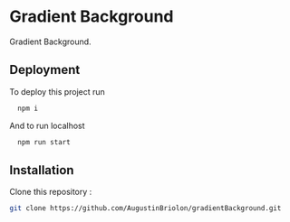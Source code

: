 # Gradient Background

Gradient Background.

## Deployment

To deploy this project run

```bash
  npm i
```
And to run localhost 
```bash
  npm run start
```


## Installation

Clone this repository : 

```bash
git clone https://github.com/AugustinBriolon/gradientBackground.git
```
